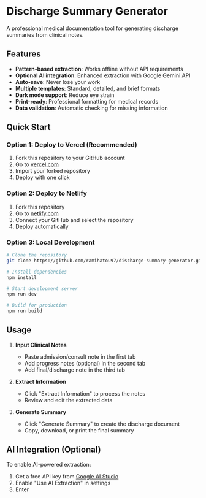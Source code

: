 # Discharge Summary Generator

A professional medical documentation tool for generating discharge summaries from clinical notes.

## Features

- **Pattern-based extraction**: Works offline without API requirements
- **Optional AI integration**: Enhanced extraction with Google Gemini API
- **Auto-save**: Never lose your work
- **Multiple templates**: Standard, detailed, and brief formats
- **Dark mode support**: Reduce eye strain
- **Print-ready**: Professional formatting for medical records
- **Data validation**: Automatic checking for missing information

## Quick Start

### Option 1: Deploy to Vercel (Recommended)
1. Fork this repository to your GitHub account
2. Go to [vercel.com](https://vercel.com)
3. Import your forked repository
4. Deploy with one click

### Option 2: Deploy to Netlify
1. Fork this repository
2. Go to [netlify.com](https://netlify.com)
3. Connect your GitHub and select the repository
4. Deploy automatically

### Option 3: Local Development
```bash
# Clone the repository
git clone https://github.com/ramihatou97/discharge-summary-generator.git

# Install dependencies
npm install

# Start development server
npm run dev

# Build for production
npm run build
```

## Usage

1. **Input Clinical Notes**
   - Paste admission/consult note in the first tab
   - Add progress notes (optional) in the second tab
   - Add final/discharge note in the third tab

2. **Extract Information**
   - Click "Extract Information" to process the notes
   - Review and edit the extracted data

3. **Generate Summary**
   - Click "Generate Summary" to create the discharge document
   - Copy, download, or print the final summary

## AI Integration (Optional)

To enable AI-powered extraction:
1. Get a free API key from [Google AI Studio](https://makersuite.google.com/app/apikey)
2. Enable "Use AI Extraction" in settings
3. Enter
